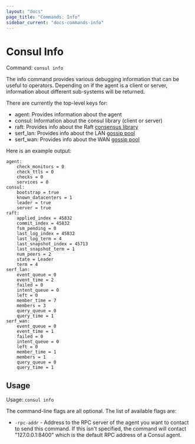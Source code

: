 ```yaml
---
layout: "docs"
page_title: "Commands: Info"
sidebar_current: "docs-commands-info"
---
```


# Consul Info

Command: `consul info`

The info command provides various debugging information that can be
useful to operators. Depending on if the agent is a client or server,
information about different sub-systems will be returned.

There are currently the top-level keys for:

* agent: Provides information about the agent
* consul: Information about the consul library (client or server)
* raft: Provides info about the Raft [consensus library](/docs/internals/consensus.html)
* serf_lan: Provides info about the LAN [gossip pool](/docs/internals/gossip.html)
* serf_wan: Provides info about the WAN [gossip pool](/docs/internals/gossip.html)

Here is an example output:

    agent:
        check_monitors = 0
        check_ttls = 0
        checks = 0
        services = 0
    consul:
        bootstrap = true
        known_datacenters = 1
        leader = true
        server = true
    raft:
        applied_index = 45832
        commit_index = 45832
        fsm_pending = 0
        last_log_index = 45832
        last_log_term = 4
        last_snapshot_index = 45713
        last_snapshot_term = 1
        num_peers = 2
        state = Leader
        term = 4
    serf_lan:
        event_queue = 0
        event_time = 2
        failed = 0
        intent_queue = 0
        left = 0
        member_time = 7
        members = 3
        query_queue = 0
        query_time = 1
    serf_wan:
        event_queue = 0
        event_time = 1
        failed = 0
        intent_queue = 0
        left = 0
        member_time = 1
        members = 1
        query_queue = 0
        query_time = 1

## Usage

Usage: `consul info`

The command-line flags are all optional. The list of available flags are:

* `-rpc-addr` - Address to the RPC server of the agent you want to contact
  to send this command. If this isn't specified, the command will contact
  "127.0.0.1:8400" which is the default RPC address of a Consul agent.

